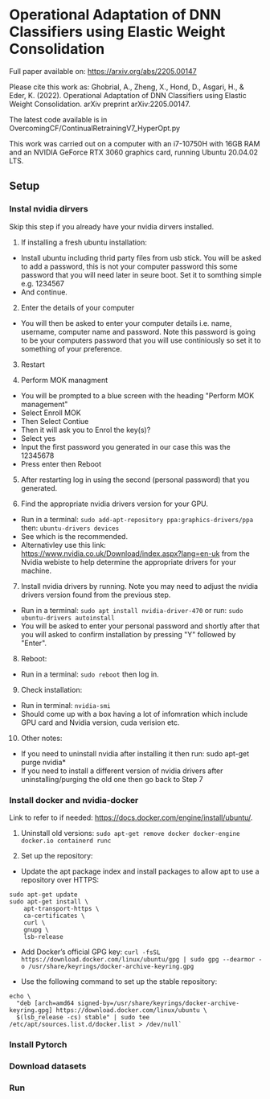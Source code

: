 # Operational Adaptation of DNN Classifiers using Elastic Weight Consolidation

Full paper available on: https://arxiv.org/abs/2205.00147

Please cite this work as: Ghobrial, A., Zheng, X., Hond, D., Asgari, H., & Eder, K. (2022). Operational Adaptation of DNN Classifiers using Elastic Weight Consolidation. arXiv preprint arXiv:2205.00147.

The latest code available is in OvercomingCF/ContinualRetrainingV7_HyperOpt.py

This work was carried out on a computer with an i7-10750H with 16GB RAM and an NVIDIA GeForce RTX 3060 graphics card, running Ubuntu 20.04.02 LTS.

## Setup
### Instal nvidia dirvers 
Skip this step if you already have your nvidia dirvers installed. 

1. If installing a fresh ubuntu installation: 
- Install ubuntu including thrid party files from usb stick. You will be asked to add a password, this is not your computer password this some password that you will need later in seure boot. Set it to somthing simple e.g. 1234567
- And continue.

2. Enter the details of your computer
- You will then be asked to enter your computer details i.e. name, username, computer name and password. Note this password is going to be your computers password that you will use continiously so set it to something of your preference.

3. Restart

4. Perform MOK managment 
- You will be prompted to a blue screen with the heading "Perform MOK management"
- Select Enroll MOK
- Then Select Contiue
- Then it will ask you to Enrol the key(s)?
- Select yes
- Input the first password you generated in our case this was the 12345678
- Press enter then Reboot

5. After restarting log in using the second (personal password) that you generated.

6. Find the appropriate nvidia drivers version for your GPU.
- Run in a terminal: `sudo add-apt-repository ppa:graphics-drivers/ppa` then: `ubuntu-drivers devices`
- See which is the recommended.
- Alternativley use this link: https://www.nvidia.co.uk/Download/index.aspx?lang=en-uk from the Nvidia webiste to help determine the appropriate drivers for your machine. 

7. Install nvidia drivers by running. Note you may need to adjust the nvidia drivers version found from the previous step. 
- Run in a terminal: `sudo apt install nvidia-driver-470` or run: `sudo ubuntu-drivers autoinstall`
- You will be asked to enter your personal password and shortly after that you will asked to confirm installation by pressing "Y" followed by "Enter".

8. Reboot:
- Run in a terminal: `sudo reboot` then log in.

9. Check installation:
- Run in terminal: `nvidia-smi`
- Should come up with a box having a lot of infomration which include GPU card and Nvidia version, cuda verision etc.


10. Other notes:
- If you need to uninstall nvidia after installing it then run: sudo apt-get purge nvidia*
- If you need to install a different version of nvidia drivers after uninstalling/purging the old one then go back to Step 7 



### Install docker and nvidia-docker
Link to refer to if needed: https://docs.docker.com/engine/install/ubuntu/.
1. Uninstall old versions: `sudo apt-get remove docker docker-engine docker.io containerd runc`

2. Set up the repository: 
- Update the apt package index and install packages to allow apt to use a repository over HTTPS: 
```
sudo apt-get update
sudo apt-get install \
    apt-transport-https \
    ca-certificates \
    curl \
    gnupg \
    lsb-release 
```

- Add Docker’s official GPG key: `curl -fsSL https://download.docker.com/linux/ubuntu/gpg | sudo gpg --dearmor -o /usr/share/keyrings/docker-archive-keyring.gpg`

- Use the following command to set up the stable repository: 
```
echo \
  "deb [arch=amd64 signed-by=/usr/share/keyrings/docker-archive-keyring.gpg] https://download.docker.com/linux/ubuntu \
  $(lsb_release -cs) stable" | sudo tee /etc/apt/sources.list.d/docker.list > /dev/null`
```

### Install Pytorch

### Download datasets

### Run 
